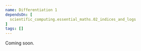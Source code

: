 ```yaml
---
name: Differentiation 1
dependsOn: [
  scientific_computing.essential_maths.02_indices_and_logs
]
tags: []
---
```


Coming soon.
